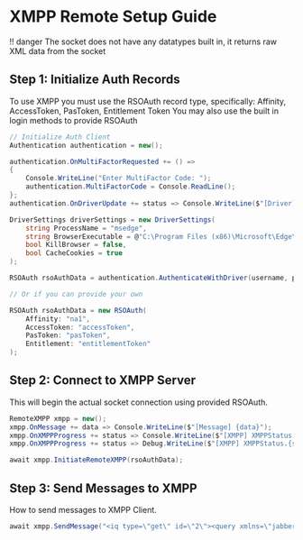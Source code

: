 # XMPP Remote Setup Guide

!! danger
	The socket does not have any datatypes built in, it returns raw XML data from the socket

## Step 1: Initialize Auth Records

To use XMPP you must use the RSOAuth record type, specifically: Affinity, AccessToken, PasToken, Entitlement Token
You may also use the built in login methods to provide RSOAuth

```csharp
// Initialize Auth Client
Authentication authentication = new();

authentication.OnMultiFactorRequested += () =>
{
	Console.WriteLine("Enter MultiFactor Code: ");
	authentication.MultiFactorCode = Console.ReadLine();
};
authentication.OnDriverUpdate += status => Console.WriteLine($"[Driver] Authentication.DriverStatus.{status}");

DriverSettings driverSettings = new DriverSettings(
	string ProcessName = "msedge",
	string BrowserExecutable = @"C:\Program Files (x86)\Microsoft\Edge\Application\msedge.exe",
	bool KillBrowser = false,
	bool CacheCookies = true
);

RSOAuth rsoAuthData = authentication.AuthenticateWithDriver(username, password, driverSettings);

// Or if you can provide your own

RSOAuth rsoAuthData = new RSOAuth(
	Affinity: "na1",
	AccessToken: "accessToken",
	PasToken: "pasToken",
	Entitlement: "entitlementToken"
);

```

## Step 2: Connect to XMPP Server

This will begin the actual socket connection using provided RSOAuth.

```csharp
RemoteXMPP xmpp = new();
xmpp.OnMessage += data => Console.WriteLine($"[Message] {data}");
xmpp.OnXMPPProgress += status => Console.WriteLine($"[XMPP] XMPPStatus.{status}");
xmpp.OnXMPPProgress += status => Debug.WriteLine($"[XMPP] XMPPStatus.{status}");

await xmpp.InitiateRemoteXMPP(rsoAuthData);
```

## Step 3: Send Messages to XMPP

How to send messages to XMPP Client.

```csharp
await xmpp.SendMessage("<iq type=\"get\" id=\"2\"><query xmlns=\"jabber:iq:riotgames:roster\" last_state=\"true\" /></iq>");
```